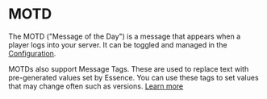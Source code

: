 # MOTD

The MOTD ("Message of the Day") is a message that appears when a player logs into your server. It can be toggled and managed in the [Configuration](ES-Configuration.md).

MOTDs also support Message Tags. These are used to replace text with pre-generated values set by Essence. You can use these tags to set values that may change often such as versions. [Learn more](ES-Placeholders.md)
